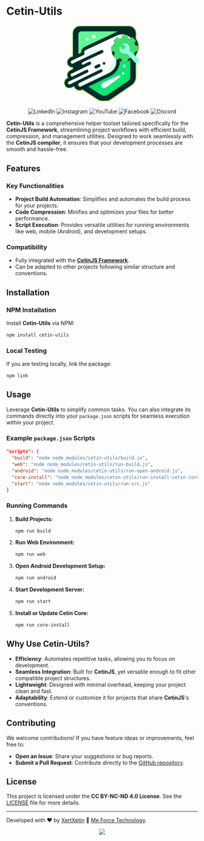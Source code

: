 # Cetin-Utils

<p align="center">
<img src="https://raw.githubusercontent.com/xertxetin/CetinJS/main/docs/media/cetin-utils-logo.png" alt="CetinJS Logo" width="200px">
</p>

<p align="center">
<a href="https://www.linkedin.com/company/me-force/" style="text-decoration: none;">
<img src="https://img.shields.io/badge/LinkedIn-0077B5?style=for-the-badge&logo=linkedin&logoColor=white" alt="LinkedIn">
</a>
<a href="https://www.instagram.com/meforce.technology/" style="text-decoration: none;">
<img src="https://img.shields.io/badge/Instagram-E4405F?style=for-the-badge&logo=instagram&logoColor=white" alt="Instagram">
</a>
<a href="https://www.youtube.com/@meforcetechnology/" style="text-decoration: none;">
<img src="https://img.shields.io/badge/YouTube-FF0000?style=for-the-badge&logo=youtube&logoColor=white" alt="YouTube">
</a>
<a href="https://www.facebook.com/meforce.tr" style="text-decoration: none;">
<img src="https://img.shields.io/badge/Facebook-1877F2?style=for-the-badge&logo=facebook&logoColor=white" alt="Facebook">
</a>
<a href="https://discord.gg/4xh8GE6CYE" style="text-decoration: none;">
<img src="https://img.shields.io/badge/Discord-7289DA?style=for-the-badge&logo=discord&logoColor=white" alt="Discord">
</a>
</p>

**Cetin-Utils** is a comprehensive helper toolset tailored specifically for the **CetinJS Framework**, streamlining project workflows with efficient build, compression, and management utilities. Designed to work seamlessly with the **CetinJS compiler**, it ensures that your development processes are smooth and hassle-free.

## Features

### Key Functionalities
- **Project Build Automation**: Simplifies and automates the build process for your projects.
- **Code Compression**: Minifies and optimizes your files for better performance.
- **Script Execution**: Provides versatile utilities for running environments like web, mobile (Android), and development setups.

### Compatibility
- Fully integrated with the [**CetinJS Framework**](https://github.com/xertxetin/CetinJS/).
- Can be adapted to other projects following similar structure and conventions.


## Installation

### NPM Installation
Install **Cetin-Utils** via NPM:

```bash
npm install cetin-utils
```

### Local Testing
If you are testing locally, link the package:

```bash
npm link
```


## Usage

Leverage **Cetin-Utils** to simplify common tasks. You can also integrate its commands directly into your `package.json` scripts for seamless execution within your project.

### Example `package.json` Scripts

```json
"scripts": {
  "build": "node node_modules/cetin-utils/build.js",
  "web": "node node_modules/cetin-utils/run-build.js",
  "android": "node node_modules/cetin-utils/run-open-android.js",
  "core-install": "node node_modules/cetin-utils/run-install-cetin-core.js",
  "start": "node node_modules/cetin-utils/run-src.js"
}
```

### Running Commands
1. **Build Projects:**
   ```bash
   npm run build
   ```
2. **Run Web Environment:**
   ```bash
   npm run web
   ```
3. **Open Android Development Setup:**
   ```bash
   npm run android
   ```
4. **Start Development Server:**
   ```bash
   npm run start
   ```
5. **Install or Update Cetin Core:**
   ```bash
   npm run core-install
   ```


## Why Use Cetin-Utils?

- **Efficiency**: Automates repetitive tasks, allowing you to focus on development.
- **Seamless Integration**: Built for **CetinJS**, yet versatile enough to fit other compatible project structures.
- **Lightweight**: Designed with minimal overhead, keeping your project clean and fast.
- **Adaptability**: Extend or customize it for projects that share **CetinJS**'s conventions.


## Contributing

We welcome contributions! If you have feature ideas or improvements, feel free to:

- **Open an Issue**: Share your suggestions or bug reports.
- **Submit a Pull Request**: Contribute directly to the [GitHub repository](https://github.com/xertxetin/cetin-utils/pulls).



## License

This project is licensed under the **CC BY-NC-ND 4.0 License**. See the [LICENSE](./LICENSE.md) file for more details.

---

Developed with ❤️ by [XertXetin](https://www.google.com/search?q=XertXetin) 🚀 [Me Force Technology](https://www.meforcetechnology.com/).

<p align="center">
<a href="https://www.buymeacoffee.com/xertxetin" style="text-decoration:none;"><img src="https://img.buymeacoffee.com/button-api/?text=Buy me a coffee&emoji=&slug=xertxetin&button_colour=BD5FFF&font_colour=ffffff&font_family=Comic&outline_colour=000000&coffee_colour=FFDD00" /></a>
</p>